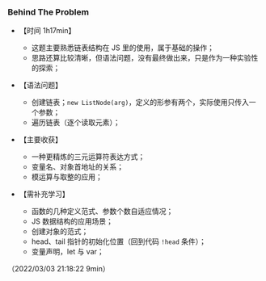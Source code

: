 ### Behind The Problem

* 【时间 1h17min】
  * 这题主要熟悉链表结构在 JS 里的使用，属于基础的操作；
  * 思路还算比较清晰，但语法问题，没有最终做出来，只是作为一种实验性的探索；
* 【语法问题】
  * 创建链表；`new ListNode(arg)`，定义的形参有两个，实际使用只传入一个参数；
  * 遍历链表（逐个读取元素）；

* 【主要收获】
  * 一种更精炼的三元运算符表达方式；
  * 变量名、对象首地址的关系；
  * 模运算与取整的应用；
* 【需补充学习】
  * 函数的几种定义范式、参数个数自适应情况；
  * JS 数据结构的应用场景；
  * 创建对象的范式；
  * head、tail 指针的初始化位置（回到代码 `!head` 条件）；
  * 变量声明，let 与 var；

（2022/03/03 21:18:22 9min）